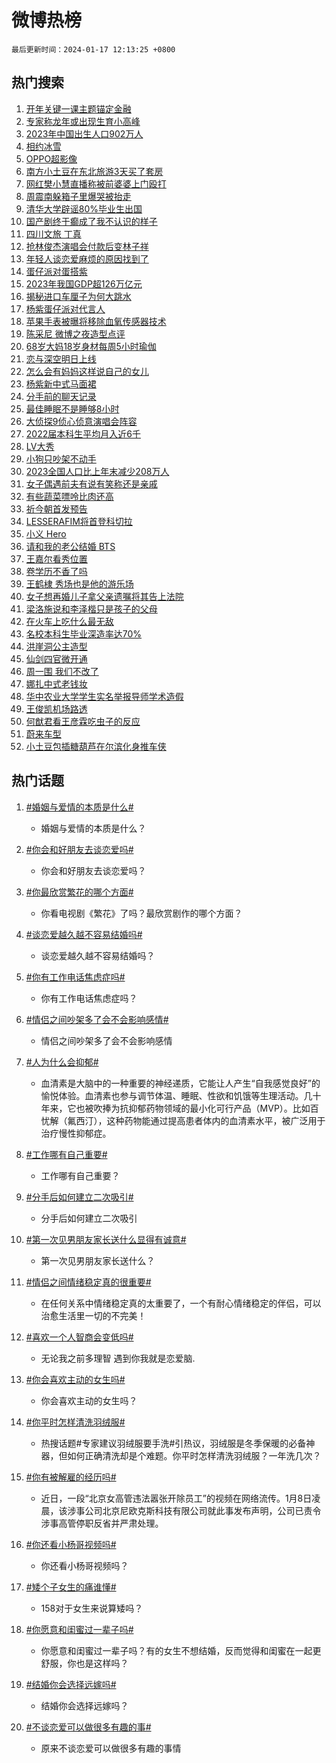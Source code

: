 # 微博热榜

`最后更新时间：2024-01-17 12:13:25 +0800`

## 热门搜索

1. [开年关键一课主题锚定金融](https://m.weibo.cn/search?containerid=100103type%3D1%26t%3D10%26q%3D%23%E5%BC%80%E5%B9%B4%E5%85%B3%E9%94%AE%E4%B8%80%E8%AF%BE%E4%B8%BB%E9%A2%98%E9%94%9A%E5%AE%9A%E9%87%91%E8%9E%8D%23&stream_entry_id=51&isnewpage=1&extparam=seat%3D1%26dgr%3D0%26c_type%3D51%26q%3D%2523%25E5%25BC%2580%25E5%25B9%25B4%25E5%2585%25B3%25E9%2594%25AE%25E4%25B8%2580%25E8%25AF%25BE%25E4%25B8%25BB%25E9%25A2%2598%25E9%2594%259A%25E5%25AE%259A%25E9%2587%2591%25E8%259E%258D%2523%26cate%3D10103%26filter_type%3Drealtimehot%26pos%3D0%26stream_entry_id%3D51%26display_time%3D1705464804%26pre_seqid%3D1705464804117030123128)
1. [专家称龙年或出现生育小高峰](https://m.weibo.cn/search?containerid=100103type%3D1%26t%3D10%26q%3D%23%E4%B8%93%E5%AE%B6%E7%A7%B0%E9%BE%99%E5%B9%B4%E6%88%96%E5%87%BA%E7%8E%B0%E7%94%9F%E8%82%B2%E5%B0%8F%E9%AB%98%E5%B3%B0%23&stream_entry_id=31&isnewpage=1&extparam=seat%3D1%26flag%3D1%26dgr%3D0%26stream_entry_id%3D31%26realpos%3D1%26c_type%3D31%26q%3D%2523%25E4%25B8%2593%25E5%25AE%25B6%25E7%25A7%25B0%25E9%25BE%2599%25E5%25B9%25B4%25E6%2588%2596%25E5%2587%25BA%25E7%258E%25B0%25E7%2594%259F%25E8%2582%25B2%25E5%25B0%258F%25E9%25AB%2598%25E5%25B3%25B0%2523%26band_rank%3D1%26cate%3D5001%26filter_type%3Drealtimehot%26lcate%3D5001%26pos%3D0%26display_time%3D1705464804%26pre_seqid%3D1705464804117030123128)
1. [2023年中国出生人口902万人](https://m.weibo.cn/search?containerid=100103type%3D1%26t%3D10%26q%3D%232023%E5%B9%B4%E4%B8%AD%E5%9B%BD%E5%87%BA%E7%94%9F%E4%BA%BA%E5%8F%A3902%E4%B8%87%E4%BA%BA%23&stream_entry_id=31&isnewpage=1&extparam=seat%3D1%26flag%3D1%26dgr%3D0%26stream_entry_id%3D31%26realpos%3D2%26c_type%3D31%26q%3D%25232023%25E5%25B9%25B4%25E4%25B8%25AD%25E5%259B%25BD%25E5%2587%25BA%25E7%2594%259F%25E4%25BA%25BA%25E5%258F%25A3902%25E4%25B8%2587%25E4%25BA%25BA%2523%26band_rank%3D2%26cate%3D5001%26filter_type%3Drealtimehot%26lcate%3D5001%26pos%3D1%26display_time%3D1705464804%26pre_seqid%3D1705464804117030123128)
1. [相约冰雪](https://m.weibo.cn/search?containerid=100103type%3D1%26t%3D10%26q%3D%23%E7%9B%B8%E7%BA%A6%E5%86%B0%E9%9B%AA%23&stream_entry_id=31&isnewpage=1&extparam=seat%3D1%26flag%3D0%26dgr%3D0%26stream_entry_id%3D31%26realpos%3D3%26c_type%3D31%26q%3D%2523%25E7%259B%25B8%25E7%25BA%25A6%25E5%2586%25B0%25E9%259B%25AA%2523%26band_rank%3D3%26cate%3D5001%26filter_type%3Drealtimehot%26lcate%3D5001%26pos%3D2%26display_time%3D1705464804%26pre_seqid%3D1705464804117030123128)
1. [OPPO超影像](https://m.weibo.cn/search?containerid=100103type%3D1%26t%3D10%26q%3D%23OPPO%E8%B6%85%E5%BD%B1%E5%83%8F%23&stream_entry_id=31&isnewpage=1&extparam=seat%3D1%26is_ad_pos%3D1%26q%3D%2523OPPO%25E8%25B6%2585%25E5%25BD%25B1%25E5%2583%258F%2523%26dgr%3D0%26stream_entry_id%3D31%26adid%3D218819%26c_type%3D31%26cate%3D5001%26band_rank%3D4%26topic_ad%3D1%26filter_type%3Drealtimehot%26lcate%3D5001%26pos%3D3%26display_time%3D1705464804%26pre_seqid%3D1705464804117030123128)
1. [南方小土豆在东北旅游3天买了套房](https://m.weibo.cn/search?containerid=100103type%3D1%26t%3D10%26q%3D%23%E5%8D%97%E6%96%B9%E5%B0%8F%E5%9C%9F%E8%B1%86%E5%9C%A8%E4%B8%9C%E5%8C%97%E6%97%85%E6%B8%B83%E5%A4%A9%E4%B9%B0%E4%BA%86%E5%A5%97%E6%88%BF%23&stream_entry_id=31&isnewpage=1&extparam=seat%3D1%26flag%3D32768%26dgr%3D0%26stream_entry_id%3D31%26realpos%3D4%26c_type%3D31%26q%3D%2523%25E5%258D%2597%25E6%2596%25B9%25E5%25B0%258F%25E5%259C%259F%25E8%25B1%2586%25E5%259C%25A8%25E4%25B8%259C%25E5%258C%2597%25E6%2597%2585%25E6%25B8%25B83%25E5%25A4%25A9%25E4%25B9%25B0%25E4%25BA%2586%25E5%25A5%2597%25E6%2588%25BF%2523%26band_rank%3D4%26cate%3D5001%26filter_type%3Drealtimehot%26lcate%3D5001%26pos%3D4%26display_time%3D1705464804%26pre_seqid%3D1705464804117030123128)
1. [网红樊小慧直播称被前婆婆上门殴打](https://m.weibo.cn/search?containerid=100103type%3D1%26t%3D10%26q%3D%23%E7%BD%91%E7%BA%A2%E6%A8%8A%E5%B0%8F%E6%85%A7%E7%9B%B4%E6%92%AD%E7%A7%B0%E8%A2%AB%E5%89%8D%E5%A9%86%E5%A9%86%E4%B8%8A%E9%97%A8%E6%AE%B4%E6%89%93%23&stream_entry_id=31&isnewpage=1&extparam=seat%3D1%26flag%3D2%26dgr%3D0%26stream_entry_id%3D31%26realpos%3D5%26c_type%3D31%26q%3D%2523%25E7%25BD%2591%25E7%25BA%25A2%25E6%25A8%258A%25E5%25B0%258F%25E6%2585%25A7%25E7%259B%25B4%25E6%2592%25AD%25E7%25A7%25B0%25E8%25A2%25AB%25E5%2589%258D%25E5%25A9%2586%25E5%25A9%2586%25E4%25B8%258A%25E9%2597%25A8%25E6%25AE%25B4%25E6%2589%2593%2523%26band_rank%3D5%26cate%3D5001%26filter_type%3Drealtimehot%26lcate%3D5001%26pos%3D5%26display_time%3D1705464804%26pre_seqid%3D1705464804117030123128)
1. [周震南躲箱子里爆哭被抬走](https://m.weibo.cn/search?containerid=100103type%3D1%26t%3D10%26q%3D%E5%91%A8%E9%9C%87%E5%8D%97%E8%BA%B2%E7%AE%B1%E5%AD%90%E9%87%8C%E7%88%86%E5%93%AD%E8%A2%AB%E6%8A%AC%E8%B5%B0&stream_entry_id=31&isnewpage=1&extparam=seat%3D1%26flag%3D1%26dgr%3D0%26stream_entry_id%3D31%26realpos%3D6%26c_type%3D31%26q%3D%25E5%2591%25A8%25E9%259C%2587%25E5%258D%2597%25E8%25BA%25B2%25E7%25AE%25B1%25E5%25AD%2590%25E9%2587%258C%25E7%2588%2586%25E5%2593%25AD%25E8%25A2%25AB%25E6%258A%25AC%25E8%25B5%25B0%26band_rank%3D6%26cate%3D5001%26filter_type%3Drealtimehot%26lcate%3D5001%26pos%3D6%26display_time%3D1705464804%26pre_seqid%3D1705464804117030123128)
1. [清华大学辟谣80%毕业生出国](https://m.weibo.cn/search?containerid=100103type%3D1%26t%3D10%26q%3D%23%E6%B8%85%E5%8D%8E%E5%A4%A7%E5%AD%A6%E8%BE%9F%E8%B0%A380%25%E6%AF%95%E4%B8%9A%E7%94%9F%E5%87%BA%E5%9B%BD%23&stream_entry_id=31&isnewpage=1&extparam=seat%3D1%26flag%3D2%26dgr%3D0%26stream_entry_id%3D31%26realpos%3D7%26c_type%3D31%26q%3D%2523%25E6%25B8%2585%25E5%258D%258E%25E5%25A4%25A7%25E5%25AD%25A6%25E8%25BE%259F%25E8%25B0%25A380%2525%25E6%25AF%2595%25E4%25B8%259A%25E7%2594%259F%25E5%2587%25BA%25E5%259B%25BD%2523%26band_rank%3D7%26cate%3D5001%26filter_type%3Drealtimehot%26lcate%3D5001%26pos%3D7%26display_time%3D1705464804%26pre_seqid%3D1705464804117030123128)
1. [国产剧终于癫成了我不认识的样子](https://m.weibo.cn/search?containerid=100103type%3D1%26t%3D10%26q%3D%E5%9B%BD%E4%BA%A7%E5%89%A7%E7%BB%88%E4%BA%8E%E7%99%AB%E6%88%90%E4%BA%86%E6%88%91%E4%B8%8D%E8%AE%A4%E8%AF%86%E7%9A%84%E6%A0%B7%E5%AD%90&stream_entry_id=31&isnewpage=1&extparam=seat%3D1%26flag%3D2%26dgr%3D0%26stream_entry_id%3D31%26realpos%3D8%26c_type%3D31%26q%3D%25E5%259B%25BD%25E4%25BA%25A7%25E5%2589%25A7%25E7%25BB%2588%25E4%25BA%258E%25E7%2599%25AB%25E6%2588%2590%25E4%25BA%2586%25E6%2588%2591%25E4%25B8%258D%25E8%25AE%25A4%25E8%25AF%2586%25E7%259A%2584%25E6%25A0%25B7%25E5%25AD%2590%26band_rank%3D8%26cate%3D5001%26filter_type%3Drealtimehot%26lcate%3D5001%26pos%3D8%26display_time%3D1705464804%26pre_seqid%3D1705464804117030123128)
1. [四川文旅 丁真](https://m.weibo.cn/search?containerid=100103type%3D1%26t%3D10%26q%3D%E5%9B%9B%E5%B7%9D%E6%96%87%E6%97%85+%E4%B8%81%E7%9C%9F&stream_entry_id=31&isnewpage=1&extparam=seat%3D1%26flag%3D1%26dgr%3D0%26stream_entry_id%3D31%26realpos%3D9%26c_type%3D31%26q%3D%25E5%259B%259B%25E5%25B7%259D%25E6%2596%2587%25E6%2597%2585%2520%25E4%25B8%2581%25E7%259C%259F%26band_rank%3D9%26cate%3D5001%26filter_type%3Drealtimehot%26lcate%3D5001%26pos%3D9%26display_time%3D1705464804%26pre_seqid%3D1705464804117030123128)
1. [抢林俊杰演唱会付款后变林子祥](https://m.weibo.cn/search?containerid=100103type%3D1%26t%3D10%26q%3D%23%E6%8A%A2%E6%9E%97%E4%BF%8A%E6%9D%B0%E6%BC%94%E5%94%B1%E4%BC%9A%E4%BB%98%E6%AC%BE%E5%90%8E%E5%8F%98%E6%9E%97%E5%AD%90%E7%A5%A5%23&stream_entry_id=31&isnewpage=1&extparam=seat%3D1%26flag%3D1%26dgr%3D0%26stream_entry_id%3D31%26realpos%3D10%26c_type%3D31%26q%3D%2523%25E6%258A%25A2%25E6%259E%2597%25E4%25BF%258A%25E6%259D%25B0%25E6%25BC%2594%25E5%2594%25B1%25E4%25BC%259A%25E4%25BB%2598%25E6%25AC%25BE%25E5%2590%258E%25E5%258F%2598%25E6%259E%2597%25E5%25AD%2590%25E7%25A5%25A5%2523%26band_rank%3D10%26cate%3D5001%26filter_type%3Drealtimehot%26lcate%3D5001%26pos%3D10%26display_time%3D1705464804%26pre_seqid%3D1705464804117030123128)
1. [年轻人谈恋爱麻烦的原因找到了](https://m.weibo.cn/search?containerid=100103type%3D1%26t%3D10%26q%3D%23%E5%B9%B4%E8%BD%BB%E4%BA%BA%E8%B0%88%E6%81%8B%E7%88%B1%E9%BA%BB%E7%83%A6%E7%9A%84%E5%8E%9F%E5%9B%A0%E6%89%BE%E5%88%B0%E4%BA%86%23&stream_entry_id=31&isnewpage=1&extparam=seat%3D1%26flag%3D1%26dgr%3D0%26stream_entry_id%3D31%26realpos%3D11%26c_type%3D31%26q%3D%2523%25E5%25B9%25B4%25E8%25BD%25BB%25E4%25BA%25BA%25E8%25B0%2588%25E6%2581%258B%25E7%2588%25B1%25E9%25BA%25BB%25E7%2583%25A6%25E7%259A%2584%25E5%258E%259F%25E5%259B%25A0%25E6%2589%25BE%25E5%2588%25B0%25E4%25BA%2586%2523%26band_rank%3D11%26cate%3D5001%26filter_type%3Drealtimehot%26lcate%3D5001%26pos%3D11%26display_time%3D1705464804%26pre_seqid%3D1705464804117030123128)
1. [蛋仔派对蛋搭紫](https://m.weibo.cn/search?containerid=100103type%3D1%26t%3D10%26q%3D%23%E8%9B%8B%E4%BB%94%E6%B4%BE%E5%AF%B9%E8%9B%8B%E6%90%AD%E7%B4%AB%23&stream_entry_id=31&isnewpage=1&extparam=seat%3D1%26flag%3D0%26dgr%3D0%26q%3D%2523%25E8%259B%258B%25E4%25BB%2594%25E6%25B4%25BE%25E5%25AF%25B9%25E8%259B%258B%25E6%2590%25AD%25E7%25B4%25AB%2523%26stream_entry_id%3D31%26realpos%3D12%26c_type%3D31%26adid%3D219148%26band_rank%3D12%26cate%3D5001%26filter_type%3Drealtimehot%26lcate%3D5001%26pos%3D12%26display_time%3D1705464804%26pre_seqid%3D1705464804117030123128)
1. [2023年我国GDP超126万亿元](https://m.weibo.cn/search?containerid=100103type%3D1%26t%3D10%26q%3D%232023%E5%B9%B4%E6%88%91%E5%9B%BDGDP%E8%B6%85126%E4%B8%87%E4%BA%BF%E5%85%83%23&stream_entry_id=31&isnewpage=1&extparam=seat%3D1%26flag%3D0%26dgr%3D0%26stream_entry_id%3D31%26realpos%3D13%26c_type%3D31%26q%3D%25232023%25E5%25B9%25B4%25E6%2588%2591%25E5%259B%25BDGDP%25E8%25B6%2585126%25E4%25B8%2587%25E4%25BA%25BF%25E5%2585%2583%2523%26band_rank%3D13%26cate%3D5001%26filter_type%3Drealtimehot%26lcate%3D5001%26pos%3D13%26display_time%3D1705464804%26pre_seqid%3D1705464804117030123128)
1. [揭秘进口车厘子为何大跳水](https://m.weibo.cn/search?containerid=100103type%3D1%26t%3D10%26q%3D%23%E6%8F%AD%E7%A7%98%E8%BF%9B%E5%8F%A3%E8%BD%A6%E5%8E%98%E5%AD%90%E4%B8%BA%E4%BD%95%E5%A4%A7%E8%B7%B3%E6%B0%B4%23&stream_entry_id=31&isnewpage=1&extparam=seat%3D1%26flag%3D1%26dgr%3D0%26stream_entry_id%3D31%26realpos%3D14%26c_type%3D31%26q%3D%2523%25E6%258F%25AD%25E7%25A7%2598%25E8%25BF%259B%25E5%258F%25A3%25E8%25BD%25A6%25E5%258E%2598%25E5%25AD%2590%25E4%25B8%25BA%25E4%25BD%2595%25E5%25A4%25A7%25E8%25B7%25B3%25E6%25B0%25B4%2523%26band_rank%3D14%26cate%3D5001%26filter_type%3Drealtimehot%26lcate%3D5001%26pos%3D14%26display_time%3D1705464804%26pre_seqid%3D1705464804117030123128)
1. [杨紫蛋仔派对代言人](https://m.weibo.cn/search?containerid=100103type%3D1%26t%3D10%26q%3D%23%E6%9D%A8%E7%B4%AB%E8%9B%8B%E4%BB%94%E6%B4%BE%E5%AF%B9%E4%BB%A3%E8%A8%80%E4%BA%BA%23&stream_entry_id=31&isnewpage=1&extparam=seat%3D1%26flag%3D0%26dgr%3D0%26q%3D%2523%25E6%259D%25A8%25E7%25B4%25AB%25E8%259B%258B%25E4%25BB%2594%25E6%25B4%25BE%25E5%25AF%25B9%25E4%25BB%25A3%25E8%25A8%2580%25E4%25BA%25BA%2523%26stream_entry_id%3D31%26realpos%3D15%26c_type%3D31%26adid%3D219064%26band_rank%3D15%26cate%3D5001%26filter_type%3Drealtimehot%26lcate%3D5001%26pos%3D15%26display_time%3D1705464804%26pre_seqid%3D1705464804117030123128)
1. [苹果手表被曝将移除血氧传感器技术](https://m.weibo.cn/search?containerid=100103type%3D1%26t%3D10%26q%3D%23%E8%8B%B9%E6%9E%9C%E6%89%8B%E8%A1%A8%E8%A2%AB%E6%9B%9D%E5%B0%86%E7%A7%BB%E9%99%A4%E8%A1%80%E6%B0%A7%E4%BC%A0%E6%84%9F%E5%99%A8%E6%8A%80%E6%9C%AF%23&stream_entry_id=31&isnewpage=1&extparam=seat%3D1%26flag%3D1%26dgr%3D0%26stream_entry_id%3D31%26realpos%3D16%26c_type%3D31%26q%3D%2523%25E8%258B%25B9%25E6%259E%259C%25E6%2589%258B%25E8%25A1%25A8%25E8%25A2%25AB%25E6%259B%259D%25E5%25B0%2586%25E7%25A7%25BB%25E9%2599%25A4%25E8%25A1%2580%25E6%25B0%25A7%25E4%25BC%25A0%25E6%2584%259F%25E5%2599%25A8%25E6%258A%2580%25E6%259C%25AF%2523%26band_rank%3D16%26cate%3D5001%26filter_type%3Drealtimehot%26lcate%3D5001%26pos%3D16%26display_time%3D1705464804%26pre_seqid%3D1705464804117030123128)
1. [陈采尼 微博之夜造型点评](https://m.weibo.cn/search?containerid=100103type%3D1%26t%3D10%26q%3D%E9%99%88%E9%87%87%E5%B0%BC+%E5%BE%AE%E5%8D%9A%E4%B9%8B%E5%A4%9C%E9%80%A0%E5%9E%8B%E7%82%B9%E8%AF%84&stream_entry_id=31&isnewpage=1&extparam=seat%3D1%26flag%3D0%26dgr%3D0%26stream_entry_id%3D31%26realpos%3D17%26c_type%3D31%26q%3D%25E9%2599%2588%25E9%2587%2587%25E5%25B0%25BC%2520%25E5%25BE%25AE%25E5%258D%259A%25E4%25B9%258B%25E5%25A4%259C%25E9%2580%25A0%25E5%259E%258B%25E7%2582%25B9%25E8%25AF%2584%26band_rank%3D17%26cate%3D5001%26filter_type%3Drealtimehot%26lcate%3D5001%26pos%3D17%26display_time%3D1705464804%26pre_seqid%3D1705464804117030123128)
1. [68岁大妈18岁身材每周5小时瑜伽](https://m.weibo.cn/search?containerid=100103type%3D1%26t%3D10%26q%3D%2368%E5%B2%81%E5%A4%A7%E5%A6%8818%E5%B2%81%E8%BA%AB%E6%9D%90%E6%AF%8F%E5%91%A85%E5%B0%8F%E6%97%B6%E7%91%9C%E4%BC%BD%23&stream_entry_id=31&isnewpage=1&extparam=seat%3D1%26flag%3D32768%26dgr%3D0%26stream_entry_id%3D31%26realpos%3D18%26c_type%3D31%26q%3D%252368%25E5%25B2%2581%25E5%25A4%25A7%25E5%25A6%258818%25E5%25B2%2581%25E8%25BA%25AB%25E6%259D%2590%25E6%25AF%258F%25E5%2591%25A85%25E5%25B0%258F%25E6%2597%25B6%25E7%2591%259C%25E4%25BC%25BD%2523%26band_rank%3D18%26cate%3D5001%26filter_type%3Drealtimehot%26lcate%3D5001%26pos%3D18%26display_time%3D1705464804%26pre_seqid%3D1705464804117030123128)
1. [恋与深空明日上线](https://m.weibo.cn/search?containerid=100103type%3D1%26t%3D10%26q%3D%23%E6%81%8B%E4%B8%8E%E6%B7%B1%E7%A9%BA%E6%98%8E%E6%97%A5%E4%B8%8A%E7%BA%BF%23&stream_entry_id=31&isnewpage=1&extparam=seat%3D1%26flag%3D1%26dgr%3D0%26stream_entry_id%3D31%26realpos%3D19%26c_type%3D31%26q%3D%2523%25E6%2581%258B%25E4%25B8%258E%25E6%25B7%25B1%25E7%25A9%25BA%25E6%2598%258E%25E6%2597%25A5%25E4%25B8%258A%25E7%25BA%25BF%2523%26band_rank%3D19%26cate%3D5001%26filter_type%3Drealtimehot%26lcate%3D5001%26pos%3D19%26display_time%3D1705464804%26pre_seqid%3D1705464804117030123128)
1. [怎么会有妈妈这样说自己的女儿](https://m.weibo.cn/search?containerid=100103type%3D1%26t%3D10%26q%3D%E6%80%8E%E4%B9%88%E4%BC%9A%E6%9C%89%E5%A6%88%E5%A6%88%E8%BF%99%E6%A0%B7%E8%AF%B4%E8%87%AA%E5%B7%B1%E7%9A%84%E5%A5%B3%E5%84%BF&stream_entry_id=31&isnewpage=1&extparam=seat%3D1%26flag%3D0%26dgr%3D0%26stream_entry_id%3D31%26realpos%3D20%26c_type%3D31%26q%3D%25E6%2580%258E%25E4%25B9%2588%25E4%25BC%259A%25E6%259C%2589%25E5%25A6%2588%25E5%25A6%2588%25E8%25BF%2599%25E6%25A0%25B7%25E8%25AF%25B4%25E8%2587%25AA%25E5%25B7%25B1%25E7%259A%2584%25E5%25A5%25B3%25E5%2584%25BF%26band_rank%3D20%26cate%3D5001%26filter_type%3Drealtimehot%26lcate%3D5001%26pos%3D20%26display_time%3D1705464804%26pre_seqid%3D1705464804117030123128)
1. [杨紫新中式马面裙](https://m.weibo.cn/search?containerid=100103type%3D1%26t%3D10%26q%3D%23%E6%9D%A8%E7%B4%AB%E6%96%B0%E4%B8%AD%E5%BC%8F%E9%A9%AC%E9%9D%A2%E8%A3%99%23&stream_entry_id=31&isnewpage=1&extparam=seat%3D1%26flag%3D1%26dgr%3D0%26stream_entry_id%3D31%26realpos%3D21%26c_type%3D31%26q%3D%2523%25E6%259D%25A8%25E7%25B4%25AB%25E6%2596%25B0%25E4%25B8%25AD%25E5%25BC%258F%25E9%25A9%25AC%25E9%259D%25A2%25E8%25A3%2599%2523%26band_rank%3D21%26cate%3D5001%26filter_type%3Drealtimehot%26lcate%3D5001%26pos%3D21%26display_time%3D1705464804%26pre_seqid%3D1705464804117030123128)
1. [分手前的聊天记录](https://m.weibo.cn/search?containerid=100103type%3D1%26t%3D10%26q%3D%E5%88%86%E6%89%8B%E5%89%8D%E7%9A%84%E8%81%8A%E5%A4%A9%E8%AE%B0%E5%BD%95&stream_entry_id=31&isnewpage=1&extparam=seat%3D1%26flag%3D1%26dgr%3D0%26stream_entry_id%3D31%26realpos%3D22%26c_type%3D31%26q%3D%25E5%2588%2586%25E6%2589%258B%25E5%2589%258D%25E7%259A%2584%25E8%2581%258A%25E5%25A4%25A9%25E8%25AE%25B0%25E5%25BD%2595%26band_rank%3D22%26cate%3D5001%26filter_type%3Drealtimehot%26lcate%3D5001%26pos%3D22%26display_time%3D1705464804%26pre_seqid%3D1705464804117030123128)
1. [最佳睡眠不是睡够8小时](https://m.weibo.cn/search?containerid=100103type%3D1%26t%3D10%26q%3D%23%E6%9C%80%E4%BD%B3%E7%9D%A1%E7%9C%A0%E4%B8%8D%E6%98%AF%E7%9D%A1%E5%A4%9F8%E5%B0%8F%E6%97%B6%23&stream_entry_id=31&isnewpage=1&extparam=seat%3D1%26flag%3D0%26dgr%3D0%26stream_entry_id%3D31%26realpos%3D23%26c_type%3D31%26q%3D%2523%25E6%259C%2580%25E4%25BD%25B3%25E7%259D%25A1%25E7%259C%25A0%25E4%25B8%258D%25E6%2598%25AF%25E7%259D%25A1%25E5%25A4%259F8%25E5%25B0%258F%25E6%2597%25B6%2523%26band_rank%3D23%26cate%3D5001%26filter_type%3Drealtimehot%26lcate%3D5001%26pos%3D23%26display_time%3D1705464804%26pre_seqid%3D1705464804117030123128)
1. [大侦探9侦心侦意演唱会阵容](https://m.weibo.cn/search?containerid=100103type%3D1%26t%3D10%26q%3D%23%E5%A4%A7%E4%BE%A6%E6%8E%A29%E4%BE%A6%E5%BF%83%E4%BE%A6%E6%84%8F%E6%BC%94%E5%94%B1%E4%BC%9A%E9%98%B5%E5%AE%B9%23&stream_entry_id=31&isnewpage=1&extparam=seat%3D1%26flag%3D1%26dgr%3D0%26stream_entry_id%3D31%26realpos%3D24%26c_type%3D31%26q%3D%2523%25E5%25A4%25A7%25E4%25BE%25A6%25E6%258E%25A29%25E4%25BE%25A6%25E5%25BF%2583%25E4%25BE%25A6%25E6%2584%258F%25E6%25BC%2594%25E5%2594%25B1%25E4%25BC%259A%25E9%2598%25B5%25E5%25AE%25B9%2523%26band_rank%3D24%26cate%3D5001%26filter_type%3Drealtimehot%26lcate%3D5001%26pos%3D24%26display_time%3D1705464804%26pre_seqid%3D1705464804117030123128)
1. [2022届本科生平均月入近6千](https://m.weibo.cn/search?containerid=100103type%3D1%26t%3D10%26q%3D%232022%E5%B1%8A%E6%9C%AC%E7%A7%91%E7%94%9F%E5%B9%B3%E5%9D%87%E6%9C%88%E5%85%A5%E8%BF%916%E5%8D%83%23&stream_entry_id=31&isnewpage=1&extparam=seat%3D1%26flag%3D0%26dgr%3D0%26stream_entry_id%3D31%26realpos%3D25%26c_type%3D31%26q%3D%25232022%25E5%25B1%258A%25E6%259C%25AC%25E7%25A7%2591%25E7%2594%259F%25E5%25B9%25B3%25E5%259D%2587%25E6%259C%2588%25E5%2585%25A5%25E8%25BF%25916%25E5%258D%2583%2523%26band_rank%3D25%26cate%3D5001%26filter_type%3Drealtimehot%26lcate%3D5001%26pos%3D25%26display_time%3D1705464804%26pre_seqid%3D1705464804117030123128)
1. [LV大秀](https://m.weibo.cn/search?containerid=100103type%3D1%26t%3D10%26q%3DLV%E5%A4%A7%E7%A7%80&stream_entry_id=31&isnewpage=1&extparam=seat%3D1%26flag%3D1%26dgr%3D0%26stream_entry_id%3D31%26realpos%3D26%26c_type%3D31%26q%3DLV%25E5%25A4%25A7%25E7%25A7%2580%26band_rank%3D26%26cate%3D5001%26filter_type%3Drealtimehot%26lcate%3D5001%26pos%3D26%26display_time%3D1705464804%26pre_seqid%3D1705464804117030123128)
1. [小狗只吵架不动手](https://m.weibo.cn/search?containerid=100103type%3D1%26t%3D10%26q%3D%E5%B0%8F%E7%8B%97%E5%8F%AA%E5%90%B5%E6%9E%B6%E4%B8%8D%E5%8A%A8%E6%89%8B&stream_entry_id=31&isnewpage=1&extparam=seat%3D1%26flag%3D1%26dgr%3D0%26stream_entry_id%3D31%26realpos%3D27%26c_type%3D31%26q%3D%25E5%25B0%258F%25E7%258B%2597%25E5%258F%25AA%25E5%2590%25B5%25E6%259E%25B6%25E4%25B8%258D%25E5%258A%25A8%25E6%2589%258B%26band_rank%3D27%26cate%3D5001%26filter_type%3Drealtimehot%26lcate%3D5001%26pos%3D27%26display_time%3D1705464804%26pre_seqid%3D1705464804117030123128)
1. [2023全国人口比上年末减少208万人](https://m.weibo.cn/search?containerid=100103type%3D1%26t%3D10%26q%3D%232023%E5%85%A8%E5%9B%BD%E4%BA%BA%E5%8F%A3%E6%AF%94%E4%B8%8A%E5%B9%B4%E6%9C%AB%E5%87%8F%E5%B0%91208%E4%B8%87%E4%BA%BA%23&stream_entry_id=31&isnewpage=1&extparam=seat%3D1%26flag%3D0%26dgr%3D0%26stream_entry_id%3D31%26realpos%3D28%26c_type%3D31%26q%3D%25232023%25E5%2585%25A8%25E5%259B%25BD%25E4%25BA%25BA%25E5%258F%25A3%25E6%25AF%2594%25E4%25B8%258A%25E5%25B9%25B4%25E6%259C%25AB%25E5%2587%258F%25E5%25B0%2591208%25E4%25B8%2587%25E4%25BA%25BA%2523%26band_rank%3D28%26cate%3D5001%26filter_type%3Drealtimehot%26lcate%3D5001%26pos%3D28%26display_time%3D1705464804%26pre_seqid%3D1705464804117030123128)
1. [女子偶遇前夫有说有笑称还是亲戚](https://m.weibo.cn/search?containerid=100103type%3D1%26t%3D10%26q%3D%23%E5%A5%B3%E5%AD%90%E5%81%B6%E9%81%87%E5%89%8D%E5%A4%AB%E6%9C%89%E8%AF%B4%E6%9C%89%E7%AC%91%E7%A7%B0%E8%BF%98%E6%98%AF%E4%BA%B2%E6%88%9A%23&stream_entry_id=31&isnewpage=1&extparam=seat%3D1%26flag%3D32768%26dgr%3D0%26stream_entry_id%3D31%26realpos%3D29%26c_type%3D31%26q%3D%2523%25E5%25A5%25B3%25E5%25AD%2590%25E5%2581%25B6%25E9%2581%2587%25E5%2589%258D%25E5%25A4%25AB%25E6%259C%2589%25E8%25AF%25B4%25E6%259C%2589%25E7%25AC%2591%25E7%25A7%25B0%25E8%25BF%2598%25E6%2598%25AF%25E4%25BA%25B2%25E6%2588%259A%2523%26band_rank%3D29%26cate%3D5001%26filter_type%3Drealtimehot%26lcate%3D5001%26pos%3D29%26display_time%3D1705464804%26pre_seqid%3D1705464804117030123128)
1. [有些蔬菜嘌呤比肉还高](https://m.weibo.cn/search?containerid=100103type%3D1%26t%3D10%26q%3D%23%E6%9C%89%E4%BA%9B%E8%94%AC%E8%8F%9C%E5%98%8C%E5%91%A4%E6%AF%94%E8%82%89%E8%BF%98%E9%AB%98%23&stream_entry_id=31&isnewpage=1&extparam=seat%3D1%26flag%3D1%26dgr%3D0%26stream_entry_id%3D31%26realpos%3D30%26c_type%3D31%26q%3D%2523%25E6%259C%2589%25E4%25BA%259B%25E8%2594%25AC%25E8%258F%259C%25E5%2598%258C%25E5%2591%25A4%25E6%25AF%2594%25E8%2582%2589%25E8%25BF%2598%25E9%25AB%2598%2523%26band_rank%3D30%26cate%3D5001%26filter_type%3Drealtimehot%26lcate%3D5001%26pos%3D30%26display_time%3D1705464804%26pre_seqid%3D1705464804117030123128)
1. [祈今朝首发预告](https://m.weibo.cn/search?containerid=100103type%3D1%26t%3D10%26q%3D%23%E7%A5%88%E4%BB%8A%E6%9C%9D%E9%A6%96%E5%8F%91%E9%A2%84%E5%91%8A%23&stream_entry_id=31&isnewpage=1&extparam=seat%3D1%26flag%3D1%26dgr%3D0%26stream_entry_id%3D31%26realpos%3D31%26c_type%3D31%26q%3D%2523%25E7%25A5%2588%25E4%25BB%258A%25E6%259C%259D%25E9%25A6%2596%25E5%258F%2591%25E9%25A2%2584%25E5%2591%258A%2523%26band_rank%3D31%26cate%3D5001%26filter_type%3Drealtimehot%26lcate%3D5001%26pos%3D31%26display_time%3D1705464804%26pre_seqid%3D1705464804117030123128)
1. [LESSERAFIM将首登科切拉](https://m.weibo.cn/search?containerid=100103type%3D1%26t%3D10%26q%3D%23LESSERAFIM%E5%B0%86%E9%A6%96%E7%99%BB%E7%A7%91%E5%88%87%E6%8B%89%23&stream_entry_id=31&isnewpage=1&extparam=seat%3D1%26flag%3D1%26dgr%3D0%26stream_entry_id%3D31%26realpos%3D32%26c_type%3D31%26q%3D%2523LESSERAFIM%25E5%25B0%2586%25E9%25A6%2596%25E7%2599%25BB%25E7%25A7%2591%25E5%2588%2587%25E6%258B%2589%2523%26band_rank%3D32%26cate%3D5001%26filter_type%3Drealtimehot%26lcate%3D5001%26pos%3D32%26display_time%3D1705464804%26pre_seqid%3D1705464804117030123128)
1. [小义 Hero](https://m.weibo.cn/search?containerid=100103type%3D1%26t%3D10%26q%3D%E5%B0%8F%E4%B9%89+Hero&stream_entry_id=31&isnewpage=1&extparam=seat%3D1%26flag%3D1%26dgr%3D0%26stream_entry_id%3D31%26realpos%3D33%26c_type%3D31%26q%3D%25E5%25B0%258F%25E4%25B9%2589%2520Hero%26band_rank%3D33%26cate%3D5001%26filter_type%3Drealtimehot%26lcate%3D5001%26pos%3D33%26display_time%3D1705464804%26pre_seqid%3D1705464804117030123128)
1. [请和我的老公结婚 BTS](https://m.weibo.cn/search?containerid=100103type%3D1%26t%3D10%26q%3D%E8%AF%B7%E5%92%8C%E6%88%91%E7%9A%84%E8%80%81%E5%85%AC%E7%BB%93%E5%A9%9A+BTS&stream_entry_id=31&isnewpage=1&extparam=seat%3D1%26flag%3D0%26dgr%3D0%26stream_entry_id%3D31%26realpos%3D34%26c_type%3D31%26q%3D%25E8%25AF%25B7%25E5%2592%258C%25E6%2588%2591%25E7%259A%2584%25E8%2580%2581%25E5%2585%25AC%25E7%25BB%2593%25E5%25A9%259A%2520BTS%26band_rank%3D34%26cate%3D5001%26filter_type%3Drealtimehot%26lcate%3D5001%26pos%3D34%26display_time%3D1705464804%26pre_seqid%3D1705464804117030123128)
1. [王嘉尔看秀位置](https://m.weibo.cn/search?containerid=100103type%3D1%26t%3D10%26q%3D%23%E7%8E%8B%E5%98%89%E5%B0%94%E7%9C%8B%E7%A7%80%E4%BD%8D%E7%BD%AE%23&stream_entry_id=31&isnewpage=1&extparam=seat%3D1%26flag%3D1%26dgr%3D0%26stream_entry_id%3D31%26realpos%3D35%26c_type%3D31%26q%3D%2523%25E7%258E%258B%25E5%2598%2589%25E5%25B0%2594%25E7%259C%258B%25E7%25A7%2580%25E4%25BD%258D%25E7%25BD%25AE%2523%26band_rank%3D35%26cate%3D5001%26filter_type%3Drealtimehot%26lcate%3D5001%26pos%3D35%26display_time%3D1705464804%26pre_seqid%3D1705464804117030123128)
1. [卷学历不香了吗](https://m.weibo.cn/search?containerid=100103type%3D1%26t%3D10%26q%3D%23%E5%8D%B7%E5%AD%A6%E5%8E%86%E4%B8%8D%E9%A6%99%E4%BA%86%E5%90%97%23&stream_entry_id=31&isnewpage=1&extparam=seat%3D1%26flag%3D0%26dgr%3D0%26stream_entry_id%3D31%26realpos%3D36%26c_type%3D31%26q%3D%2523%25E5%258D%25B7%25E5%25AD%25A6%25E5%258E%2586%25E4%25B8%258D%25E9%25A6%2599%25E4%25BA%2586%25E5%2590%2597%2523%26band_rank%3D36%26cate%3D5001%26filter_type%3Drealtimehot%26lcate%3D5001%26pos%3D36%26display_time%3D1705464804%26pre_seqid%3D1705464804117030123128)
1. [王鹤棣 秀场也是他的游乐场](https://m.weibo.cn/search?containerid=100103type%3D1%26t%3D10%26q%3D%E7%8E%8B%E9%B9%A4%E6%A3%A3+%E7%A7%80%E5%9C%BA%E4%B9%9F%E6%98%AF%E4%BB%96%E7%9A%84%E6%B8%B8%E4%B9%90%E5%9C%BA&stream_entry_id=31&isnewpage=1&extparam=seat%3D1%26flag%3D1%26dgr%3D0%26stream_entry_id%3D31%26realpos%3D37%26c_type%3D31%26q%3D%25E7%258E%258B%25E9%25B9%25A4%25E6%25A3%25A3%2520%25E7%25A7%2580%25E5%259C%25BA%25E4%25B9%259F%25E6%2598%25AF%25E4%25BB%2596%25E7%259A%2584%25E6%25B8%25B8%25E4%25B9%2590%25E5%259C%25BA%26band_rank%3D37%26cate%3D5001%26filter_type%3Drealtimehot%26lcate%3D5001%26pos%3D37%26display_time%3D1705464804%26pre_seqid%3D1705464804117030123128)
1. [女子想再婚儿子拿父亲遗嘱将其告上法院](https://m.weibo.cn/search?containerid=100103type%3D1%26t%3D10%26q%3D%23%E5%A5%B3%E5%AD%90%E6%83%B3%E5%86%8D%E5%A9%9A%E5%84%BF%E5%AD%90%E6%8B%BF%E7%88%B6%E4%BA%B2%E9%81%97%E5%98%B1%E5%B0%86%E5%85%B6%E5%91%8A%E4%B8%8A%E6%B3%95%E9%99%A2%23&stream_entry_id=31&isnewpage=1&extparam=seat%3D1%26flag%3D1%26dgr%3D0%26stream_entry_id%3D31%26realpos%3D38%26c_type%3D31%26q%3D%2523%25E5%25A5%25B3%25E5%25AD%2590%25E6%2583%25B3%25E5%2586%258D%25E5%25A9%259A%25E5%2584%25BF%25E5%25AD%2590%25E6%258B%25BF%25E7%2588%25B6%25E4%25BA%25B2%25E9%2581%2597%25E5%2598%25B1%25E5%25B0%2586%25E5%2585%25B6%25E5%2591%258A%25E4%25B8%258A%25E6%25B3%2595%25E9%2599%25A2%2523%26band_rank%3D38%26cate%3D5001%26filter_type%3Drealtimehot%26lcate%3D5001%26pos%3D38%26display_time%3D1705464804%26pre_seqid%3D1705464804117030123128)
1. [梁洛施说和李泽楷只是孩子的父母](https://m.weibo.cn/search?containerid=100103type%3D1%26t%3D10%26q%3D%23%E6%A2%81%E6%B4%9B%E6%96%BD%E8%AF%B4%E5%92%8C%E6%9D%8E%E6%B3%BD%E6%A5%B7%E5%8F%AA%E6%98%AF%E5%AD%A9%E5%AD%90%E7%9A%84%E7%88%B6%E6%AF%8D%23&stream_entry_id=31&isnewpage=1&extparam=seat%3D1%26flag%3D0%26dgr%3D0%26stream_entry_id%3D31%26realpos%3D39%26c_type%3D31%26q%3D%2523%25E6%25A2%2581%25E6%25B4%259B%25E6%2596%25BD%25E8%25AF%25B4%25E5%2592%258C%25E6%259D%258E%25E6%25B3%25BD%25E6%25A5%25B7%25E5%258F%25AA%25E6%2598%25AF%25E5%25AD%25A9%25E5%25AD%2590%25E7%259A%2584%25E7%2588%25B6%25E6%25AF%258D%2523%26band_rank%3D39%26cate%3D5001%26filter_type%3Drealtimehot%26lcate%3D5001%26pos%3D39%26display_time%3D1705464804%26pre_seqid%3D1705464804117030123128)
1. [在火车上吃什么最无敌](https://m.weibo.cn/search?containerid=100103type%3D1%26t%3D10%26q%3D%E5%9C%A8%E7%81%AB%E8%BD%A6%E4%B8%8A%E5%90%83%E4%BB%80%E4%B9%88%E6%9C%80%E6%97%A0%E6%95%8C&stream_entry_id=31&isnewpage=1&extparam=seat%3D1%26flag%3D1%26dgr%3D0%26stream_entry_id%3D31%26realpos%3D40%26c_type%3D31%26q%3D%25E5%259C%25A8%25E7%2581%25AB%25E8%25BD%25A6%25E4%25B8%258A%25E5%2590%2583%25E4%25BB%2580%25E4%25B9%2588%25E6%259C%2580%25E6%2597%25A0%25E6%2595%258C%26band_rank%3D40%26cate%3D5001%26filter_type%3Drealtimehot%26lcate%3D5001%26pos%3D40%26display_time%3D1705464804%26pre_seqid%3D1705464804117030123128)
1. [名校本科生毕业深造率达70%](https://m.weibo.cn/search?containerid=100103type%3D1%26t%3D10%26q%3D%23%E5%90%8D%E6%A0%A1%E6%9C%AC%E7%A7%91%E7%94%9F%E6%AF%95%E4%B8%9A%E6%B7%B1%E9%80%A0%E7%8E%87%E8%BE%BE70%25%23&stream_entry_id=31&isnewpage=1&extparam=seat%3D1%26flag%3D1%26dgr%3D0%26stream_entry_id%3D31%26realpos%3D41%26c_type%3D31%26q%3D%2523%25E5%2590%258D%25E6%25A0%25A1%25E6%259C%25AC%25E7%25A7%2591%25E7%2594%259F%25E6%25AF%2595%25E4%25B8%259A%25E6%25B7%25B1%25E9%2580%25A0%25E7%258E%2587%25E8%25BE%25BE70%2525%2523%26band_rank%3D41%26cate%3D5001%26filter_type%3Drealtimehot%26lcate%3D5001%26pos%3D41%26display_time%3D1705464804%26pre_seqid%3D1705464804117030123128)
1. [洪崖洞公主造型](https://m.weibo.cn/search?containerid=100103type%3D1%26t%3D10%26q%3D%E6%B4%AA%E5%B4%96%E6%B4%9E%E5%85%AC%E4%B8%BB%E9%80%A0%E5%9E%8B&stream_entry_id=31&isnewpage=1&extparam=seat%3D1%26flag%3D1%26dgr%3D0%26stream_entry_id%3D31%26realpos%3D42%26c_type%3D31%26q%3D%25E6%25B4%25AA%25E5%25B4%2596%25E6%25B4%259E%25E5%2585%25AC%25E4%25B8%25BB%25E9%2580%25A0%25E5%259E%258B%26band_rank%3D42%26cate%3D5001%26filter_type%3Drealtimehot%26lcate%3D5001%26pos%3D42%26display_time%3D1705464804%26pre_seqid%3D1705464804117030123128)
1. [仙剑四官微开通](https://m.weibo.cn/search?containerid=100103type%3D1%26t%3D10%26q%3D%23%E4%BB%99%E5%89%91%E5%9B%9B%E5%AE%98%E5%BE%AE%E5%BC%80%E9%80%9A%23&stream_entry_id=31&isnewpage=1&extparam=seat%3D1%26flag%3D0%26dgr%3D0%26stream_entry_id%3D31%26realpos%3D43%26c_type%3D31%26q%3D%2523%25E4%25BB%2599%25E5%2589%2591%25E5%259B%259B%25E5%25AE%2598%25E5%25BE%25AE%25E5%25BC%2580%25E9%2580%259A%2523%26band_rank%3D43%26cate%3D5001%26filter_type%3Drealtimehot%26lcate%3D5001%26pos%3D43%26display_time%3D1705464804%26pre_seqid%3D1705464804117030123128)
1. [周一围 我们不改了](https://m.weibo.cn/search?containerid=100103type%3D1%26t%3D10%26q%3D%E5%91%A8%E4%B8%80%E5%9B%B4+%E6%88%91%E4%BB%AC%E4%B8%8D%E6%94%B9%E4%BA%86&stream_entry_id=31&isnewpage=1&extparam=seat%3D1%26flag%3D0%26dgr%3D0%26stream_entry_id%3D31%26realpos%3D44%26c_type%3D31%26q%3D%25E5%2591%25A8%25E4%25B8%2580%25E5%259B%25B4%2520%25E6%2588%2591%25E4%25BB%25AC%25E4%25B8%258D%25E6%2594%25B9%25E4%25BA%2586%26band_rank%3D44%26cate%3D5001%26filter_type%3Drealtimehot%26lcate%3D5001%26pos%3D44%26display_time%3D1705464804%26pre_seqid%3D1705464804117030123128)
1. [娜扎中式老钱妆](https://m.weibo.cn/search?containerid=100103type%3D1%26t%3D10%26q%3D%23%E5%A8%9C%E6%89%8E%E4%B8%AD%E5%BC%8F%E8%80%81%E9%92%B1%E5%A6%86%23&stream_entry_id=31&isnewpage=1&extparam=seat%3D1%26flag%3D0%26dgr%3D0%26q%3D%2523%25E5%25A8%259C%25E6%2589%258E%25E4%25B8%25AD%25E5%25BC%258F%25E8%2580%2581%25E9%2592%25B1%25E5%25A6%2586%2523%26stream_entry_id%3D31%26realpos%3D45%26c_type%3D31%26adid%3D219171%26band_rank%3D45%26cate%3D5001%26filter_type%3Drealtimehot%26lcate%3D5001%26pos%3D45%26display_time%3D1705464804%26pre_seqid%3D1705464804117030123128)
1. [华中农业大学学生实名举报导师学术造假](https://m.weibo.cn/search?containerid=100103type%3D1%26t%3D10%26q%3D%23%E5%8D%8E%E4%B8%AD%E5%86%9C%E4%B8%9A%E5%A4%A7%E5%AD%A6%E5%AD%A6%E7%94%9F%E5%AE%9E%E5%90%8D%E4%B8%BE%E6%8A%A5%E5%AF%BC%E5%B8%88%E5%AD%A6%E6%9C%AF%E9%80%A0%E5%81%87%23&stream_entry_id=31&isnewpage=1&extparam=seat%3D1%26flag%3D0%26dgr%3D0%26stream_entry_id%3D31%26realpos%3D46%26c_type%3D31%26q%3D%2523%25E5%258D%258E%25E4%25B8%25AD%25E5%2586%259C%25E4%25B8%259A%25E5%25A4%25A7%25E5%25AD%25A6%25E5%25AD%25A6%25E7%2594%259F%25E5%25AE%259E%25E5%2590%258D%25E4%25B8%25BE%25E6%258A%25A5%25E5%25AF%25BC%25E5%25B8%2588%25E5%25AD%25A6%25E6%259C%25AF%25E9%2580%25A0%25E5%2581%2587%2523%26band_rank%3D46%26cate%3D5001%26filter_type%3Drealtimehot%26lcate%3D5001%26pos%3D46%26display_time%3D1705464804%26pre_seqid%3D1705464804117030123128)
1. [王俊凯机场路透](https://m.weibo.cn/search?containerid=100103type%3D1%26t%3D10%26q%3D%E7%8E%8B%E4%BF%8A%E5%87%AF%E6%9C%BA%E5%9C%BA%E8%B7%AF%E9%80%8F&stream_entry_id=31&isnewpage=1&extparam=seat%3D1%26flag%3D0%26dgr%3D0%26stream_entry_id%3D31%26realpos%3D47%26c_type%3D31%26q%3D%25E7%258E%258B%25E4%25BF%258A%25E5%2587%25AF%25E6%259C%25BA%25E5%259C%25BA%25E8%25B7%25AF%25E9%2580%258F%26band_rank%3D47%26cate%3D5001%26filter_type%3Drealtimehot%26lcate%3D5001%26pos%3D47%26display_time%3D1705464804%26pre_seqid%3D1705464804117030123128)
1. [何猷君看王彦霖吃虫子的反应](https://m.weibo.cn/search?containerid=100103type%3D1%26t%3D10%26q%3D%E4%BD%95%E7%8C%B7%E5%90%9B%E7%9C%8B%E7%8E%8B%E5%BD%A6%E9%9C%96%E5%90%83%E8%99%AB%E5%AD%90%E7%9A%84%E5%8F%8D%E5%BA%94&stream_entry_id=31&isnewpage=1&extparam=seat%3D1%26flag%3D1%26dgr%3D0%26stream_entry_id%3D31%26realpos%3D48%26c_type%3D31%26q%3D%25E4%25BD%2595%25E7%258C%25B7%25E5%2590%259B%25E7%259C%258B%25E7%258E%258B%25E5%25BD%25A6%25E9%259C%2596%25E5%2590%2583%25E8%2599%25AB%25E5%25AD%2590%25E7%259A%2584%25E5%258F%258D%25E5%25BA%2594%26band_rank%3D48%26cate%3D5001%26filter_type%3Drealtimehot%26lcate%3D5001%26pos%3D48%26display_time%3D1705464804%26pre_seqid%3D1705464804117030123128)
1. [蔚来车型](https://m.weibo.cn/search?containerid=100103type%3D1%26t%3D10%26q%3D%E8%94%9A%E6%9D%A5%E8%BD%A6%E5%9E%8B&stream_entry_id=31&isnewpage=1&extparam=seat%3D1%26flag%3D1%26dgr%3D0%26stream_entry_id%3D31%26realpos%3D49%26c_type%3D31%26q%3D%25E8%2594%259A%25E6%259D%25A5%25E8%25BD%25A6%25E5%259E%258B%26band_rank%3D49%26cate%3D5001%26filter_type%3Drealtimehot%26lcate%3D5001%26pos%3D49%26display_time%3D1705464804%26pre_seqid%3D1705464804117030123128)
1. [小土豆包插糖葫芦在尔滨化身推车侠](https://m.weibo.cn/search?containerid=100103type%3D1%26t%3D10%26q%3D%23%E5%B0%8F%E5%9C%9F%E8%B1%86%E5%8C%85%E6%8F%92%E7%B3%96%E8%91%AB%E8%8A%A6%E5%9C%A8%E5%B0%94%E6%BB%A8%E5%8C%96%E8%BA%AB%E6%8E%A8%E8%BD%A6%E4%BE%A0%23&stream_entry_id=31&isnewpage=1&extparam=seat%3D1%26flag%3D32768%26dgr%3D0%26stream_entry_id%3D31%26realpos%3D50%26c_type%3D31%26q%3D%2523%25E5%25B0%258F%25E5%259C%259F%25E8%25B1%2586%25E5%258C%2585%25E6%258F%2592%25E7%25B3%2596%25E8%2591%25AB%25E8%258A%25A6%25E5%259C%25A8%25E5%25B0%2594%25E6%25BB%25A8%25E5%258C%2596%25E8%25BA%25AB%25E6%258E%25A8%25E8%25BD%25A6%25E4%25BE%25A0%2523%26band_rank%3D50%26cate%3D5001%26filter_type%3Drealtimehot%26lcate%3D5001%26pos%3D50%26display_time%3D1705464804%26pre_seqid%3D1705464804117030123128)

## 热门话题

1. [#婚姻与爱情的本质是什么#](https://m.weibo.cn/search?containerid=231522type%3D1%26t%3D10%26q%3D%23%E5%A9%9A%E5%A7%BB%E4%B8%8E%E7%88%B1%E6%83%85%E7%9A%84%E6%9C%AC%E8%B4%A8%E6%98%AF%E4%BB%80%E4%B9%88%23&stream_entry_id=128&isnewpage=1&extparam=seat%3D1%26c_type%3D128%26cate%3D5004%26dgr%3D0%26unitid%3D1704881162756%26lcate%3D5004%26pos%3D1-0-0%26display_time%3D1705464805%26pre_seqid%3D17054648052250148963)
    - 婚姻与爱情的本质是什么？

1. [#你会和好朋友去谈恋爱吗#](https://m.weibo.cn/search?containerid=231522type%3D1%26t%3D10%26q%3D%23%E4%BD%A0%E4%BC%9A%E5%92%8C%E5%A5%BD%E6%9C%8B%E5%8F%8B%E5%8E%BB%E8%B0%88%E6%81%8B%E7%88%B1%E5%90%97%23&stream_entry_id=128&isnewpage=1&extparam=seat%3D1%26c_type%3D128%26cate%3D5004%26dgr%3D0%26unitid%3D1704849959446%26lcate%3D5004%26pos%3D1-0-1%26display_time%3D1705464805%26pre_seqid%3D17054648052250148963)
    - 你会和好朋友去谈恋爱吗？

1. [#你最欣赏繁花的哪个方面#](https://m.weibo.cn/search?containerid=231522type%3D1%26t%3D10%26q%3D%23%E4%BD%A0%E6%9C%80%E6%AC%A3%E8%B5%8F%E7%B9%81%E8%8A%B1%E7%9A%84%E5%93%AA%E4%B8%AA%E6%96%B9%E9%9D%A2%23&stream_entry_id=128&isnewpage=1&extparam=seat%3D1%26c_type%3D128%26cate%3D5004%26dgr%3D0%26unitid%3D1704872158127%26lcate%3D5004%26pos%3D1-0-2%26display_time%3D1705464805%26pre_seqid%3D17054648052250148963)
    - 你看电视剧《繁花》了吗？最欣赏剧作的哪个方面？

1. [#谈恋爱越久越不容易结婚吗#](https://m.weibo.cn/search?containerid=231522type%3D1%26t%3D10%26q%3D%23%E8%B0%88%E6%81%8B%E7%88%B1%E8%B6%8A%E4%B9%85%E8%B6%8A%E4%B8%8D%E5%AE%B9%E6%98%93%E7%BB%93%E5%A9%9A%E5%90%97%23&stream_entry_id=128&isnewpage=1&extparam=seat%3D1%26c_type%3D128%26cate%3D5004%26dgr%3D0%26unitid%3D1704871559387%26lcate%3D5004%26pos%3D1-0-3%26display_time%3D1705464805%26pre_seqid%3D17054648052250148963)
    - 谈恋爱越久越不容易结婚吗？

1. [#你有工作电话焦虑症吗#](https://m.weibo.cn/search?containerid=231522type%3D1%26t%3D10%26q%3D%23%E4%BD%A0%E6%9C%89%E5%B7%A5%E4%BD%9C%E7%94%B5%E8%AF%9D%E7%84%A6%E8%99%91%E7%97%87%E5%90%97%23&stream_entry_id=128&isnewpage=1&extparam=seat%3D1%26c_type%3D128%26cate%3D5004%26dgr%3D0%26unitid%3D1704877884678%26lcate%3D5004%26pos%3D1-0-4%26display_time%3D1705464805%26pre_seqid%3D17054648052250148963)
    - 你有工作电话焦虑症吗？

1. [#情侣之间吵架多了会不会影响感情#](https://m.weibo.cn/search?containerid=231522type%3D1%26t%3D10%26q%3D%23%E6%83%85%E4%BE%A3%E4%B9%8B%E9%97%B4%E5%90%B5%E6%9E%B6%E5%A4%9A%E4%BA%86%E4%BC%9A%E4%B8%8D%E4%BC%9A%E5%BD%B1%E5%93%8D%E6%84%9F%E6%83%85%23&stream_entry_id=128&isnewpage=1&extparam=seat%3D1%26c_type%3D128%26cate%3D5004%26dgr%3D0%26unitid%3D1704792093809%26lcate%3D5004%26pos%3D1-0-5%26display_time%3D1705464805%26pre_seqid%3D17054648052250148963)
    - 情侣之间吵架多了会不会影响感情

1. [#人为什么会抑郁#](https://m.weibo.cn/search?containerid=231522type%3D1%26t%3D10%26q%3D%23%E4%BA%BA%E4%B8%BA%E4%BB%80%E4%B9%88%E4%BC%9A%E6%8A%91%E9%83%81%23&stream_entry_id=128&isnewpage=1&extparam=seat%3D1%26c_type%3D128%26cate%3D5004%26dgr%3D0%26unitid%3D1704881163792%26lcate%3D5004%26pos%3D1-0-6%26display_time%3D1705464805%26pre_seqid%3D17054648052250148963)
    - 血清素是大脑中的一种重要的神经递质，它能让人产生“自我感觉良好”的愉悦体验。血清素也参与调节体温、睡眠、性欲和饥饿等生理活动。几十年来，它也被吹捧为抗抑郁药物领域的最小化可行产品（MVP）。比如百忧解（氟西汀），这种药物能通过提高患者体内的血清素水平，被广泛用于治疗慢性抑郁症。

1. [#工作哪有自己重要#](https://m.weibo.cn/search?containerid=231522type%3D1%26t%3D10%26q%3D%23%E5%B7%A5%E4%BD%9C%E5%93%AA%E6%9C%89%E8%87%AA%E5%B7%B1%E9%87%8D%E8%A6%81%23&stream_entry_id=128&isnewpage=1&extparam=seat%3D1%26c_type%3D128%26cate%3D5004%26dgr%3D0%26unitid%3D1704949537973%26lcate%3D5004%26pos%3D1-0-7%26display_time%3D1705464805%26pre_seqid%3D17054648052250148963)
    - 工作哪有自己重要？

1. [#分手后如何建立二次吸引#](https://m.weibo.cn/search?containerid=231522type%3D1%26t%3D10%26q%3D%23%E5%88%86%E6%89%8B%E5%90%8E%E5%A6%82%E4%BD%95%E5%BB%BA%E7%AB%8B%E4%BA%8C%E6%AC%A1%E5%90%B8%E5%BC%95%23&stream_entry_id=128&isnewpage=1&extparam=seat%3D1%26c_type%3D128%26cate%3D5004%26dgr%3D0%26unitid%3D1704870666886%26lcate%3D5004%26pos%3D1-0-8%26display_time%3D1705464805%26pre_seqid%3D17054648052250148963)
    - 分手后如何建立二次吸引

1. [#第一次见男朋友家长送什么显得有诚意#](https://m.weibo.cn/search?containerid=231522type%3D1%26t%3D10%26q%3D%23%E7%AC%AC%E4%B8%80%E6%AC%A1%E8%A7%81%E7%94%B7%E6%9C%8B%E5%8F%8B%E5%AE%B6%E9%95%BF%E9%80%81%E4%BB%80%E4%B9%88%E6%98%BE%E5%BE%97%E6%9C%89%E8%AF%9A%E6%84%8F%23&stream_entry_id=128&isnewpage=1&extparam=seat%3D1%26c_type%3D128%26cate%3D5004%26dgr%3D0%26unitid%3D1704946836507%26lcate%3D5004%26pos%3D1-0-9%26display_time%3D1705464805%26pre_seqid%3D17054648052250148963)
    - 第一次见男朋友家长送什么？

1. [#情侣之间情绪稳定真的很重要#](https://m.weibo.cn/search?containerid=231522type%3D1%26t%3D10%26q%3D%23%E6%83%85%E4%BE%A3%E4%B9%8B%E9%97%B4%E6%83%85%E7%BB%AA%E7%A8%B3%E5%AE%9A%E7%9C%9F%E7%9A%84%E5%BE%88%E9%87%8D%E8%A6%81%23&stream_entry_id=128&isnewpage=1&extparam=seat%3D1%26c_type%3D128%26cate%3D5004%26dgr%3D0%26unitid%3D1704779493657%26lcate%3D5004%26pos%3D1-0-10%26display_time%3D1705464805%26pre_seqid%3D17054648052250148963)
    - 在任何关系中情绪稳定真的太重要了，一个有耐心情绪稳定的伴侣，可以治愈生活里一切的不完美！

1. [#喜欢一个人智商会变低吗#](https://m.weibo.cn/search?containerid=231522type%3D1%26t%3D10%26q%3D%23%E5%96%9C%E6%AC%A2%E4%B8%80%E4%B8%AA%E4%BA%BA%E6%99%BA%E5%95%86%E4%BC%9A%E5%8F%98%E4%BD%8E%E5%90%97%23&stream_entry_id=128&isnewpage=1&extparam=seat%3D1%26c_type%3D128%26cate%3D5004%26dgr%3D0%26unitid%3D1704783068038%26lcate%3D5004%26pos%3D1-0-11%26display_time%3D1705464805%26pre_seqid%3D17054648052250148963)
    - 无论我之前多理智  遇到你我就是恋爱脑.

1. [#你会喜欢主动的女生吗#](https://m.weibo.cn/search?containerid=231522type%3D1%26t%3D10%26q%3D%23%E4%BD%A0%E4%BC%9A%E5%96%9C%E6%AC%A2%E4%B8%BB%E5%8A%A8%E7%9A%84%E5%A5%B3%E7%94%9F%E5%90%97%23&stream_entry_id=128&isnewpage=1&extparam=seat%3D1%26c_type%3D128%26cate%3D5004%26dgr%3D0%26unitid%3D1704786077236%26lcate%3D5004%26pos%3D1-0-12%26display_time%3D1705464805%26pre_seqid%3D17054648052250148963)
    - 你会喜欢主动的女生吗？

1. [#你平时怎样清洗羽绒服#](https://m.weibo.cn/search?containerid=231522type%3D1%26t%3D10%26q%3D%23%E4%BD%A0%E5%B9%B3%E6%97%B6%E6%80%8E%E6%A0%B7%E6%B8%85%E6%B4%97%E7%BE%BD%E7%BB%92%E6%9C%8D%23&stream_entry_id=128&isnewpage=1&extparam=seat%3D1%26c_type%3D128%26cate%3D5004%26dgr%3D0%26unitid%3D1704789081364%26lcate%3D5004%26pos%3D1-0-13%26display_time%3D1705464805%26pre_seqid%3D17054648052250148963)
    - 热搜话题#专家建议羽绒服要手洗#引热议，羽绒服是冬季保暖的必备神器，但如何正确清洗却是个难题。你平时怎样清洗羽绒服？一年洗几次？

1. [#你有被解雇的经历吗#](https://m.weibo.cn/search?containerid=231522type%3D1%26t%3D10%26q%3D%23%E4%BD%A0%E6%9C%89%E8%A2%AB%E8%A7%A3%E9%9B%87%E7%9A%84%E7%BB%8F%E5%8E%86%E5%90%97%23&stream_entry_id=128&isnewpage=1&extparam=seat%3D1%26c_type%3D128%26cate%3D5004%26dgr%3D0%26unitid%3D1704794482090%26lcate%3D5004%26pos%3D1-0-14%26display_time%3D1705464805%26pre_seqid%3D17054648052250148963)
    - 近日，一段“北京女高管违法嚣张开除员工”的视频在网络流传。1月8日凌晨，该涉事公司北京尼欧克斯科技有限公司就此事发布声明，公司已责令涉事高管停职反省并严肃处理。

1. [#你还看小杨哥视频吗#](https://m.weibo.cn/search?containerid=231522type%3D1%26t%3D10%26q%3D%23%E4%BD%A0%E8%BF%98%E7%9C%8B%E5%B0%8F%E6%9D%A8%E5%93%A5%E8%A7%86%E9%A2%91%E5%90%97%23&stream_entry_id=128&isnewpage=1&extparam=seat%3D1%26c_type%3D128%26cate%3D5004%26dgr%3D0%26unitid%3D1704797193944%26lcate%3D5004%26pos%3D1-0-15%26display_time%3D1705464805%26pre_seqid%3D17054648052250148963)
    - 你还看小杨哥视频吗？

1. [#矮个子女生的痛谁懂#](https://m.weibo.cn/search?containerid=231522type%3D1%26t%3D10%26q%3D%23%E7%9F%AE%E4%B8%AA%E5%AD%90%E5%A5%B3%E7%94%9F%E7%9A%84%E7%97%9B%E8%B0%81%E6%87%82%23&stream_entry_id=128&isnewpage=1&extparam=seat%3D1%26c_type%3D128%26cate%3D5004%26dgr%3D0%26unitid%3D1704804675994%26lcate%3D5004%26pos%3D1-0-16%26display_time%3D1705464805%26pre_seqid%3D17054648052250148963)
    - 158对于女生来说算矮吗？

1. [#你愿意和闺蜜过一辈子吗#](https://m.weibo.cn/search?containerid=231522type%3D1%26t%3D10%26q%3D%23%E4%BD%A0%E6%84%BF%E6%84%8F%E5%92%8C%E9%97%BA%E8%9C%9C%E8%BF%87%E4%B8%80%E8%BE%88%E5%AD%90%E5%90%97%23&stream_entry_id=128&isnewpage=1&extparam=seat%3D1%26c_type%3D128%26cate%3D5004%26dgr%3D0%26unitid%3D1704875757520%26lcate%3D5004%26pos%3D1-0-17%26display_time%3D1705464805%26pre_seqid%3D17054648052250148963)
    - 你愿意和闺蜜过一辈子吗？有的女生不想结婚，反而觉得和闺蜜在一起更舒服，你也是这样吗？

1. [#结婚你会选择远嫁吗#](https://m.weibo.cn/search?containerid=231522type%3D1%26t%3D10%26q%3D%23%E7%BB%93%E5%A9%9A%E4%BD%A0%E4%BC%9A%E9%80%89%E6%8B%A9%E8%BF%9C%E5%AB%81%E5%90%97%23&stream_entry_id=128&isnewpage=1&extparam=seat%3D1%26c_type%3D128%26cate%3D5004%26dgr%3D0%26unitid%3D1704870361894%26lcate%3D5004%26pos%3D1-0-18%26display_time%3D1705464805%26pre_seqid%3D17054648052250148963)
    - 结婚你会选择远嫁吗？

1. [#不谈恋爱可以做很多有趣的事#](https://m.weibo.cn/search?containerid=231522type%3D1%26t%3D10%26q%3D%23%E4%B8%8D%E8%B0%88%E6%81%8B%E7%88%B1%E5%8F%AF%E4%BB%A5%E5%81%9A%E5%BE%88%E5%A4%9A%E6%9C%89%E8%B6%A3%E7%9A%84%E4%BA%8B%23&stream_entry_id=128&isnewpage=1&extparam=seat%3D1%26c_type%3D128%26cate%3D5004%26dgr%3D0%26unitid%3D1704865280259%26lcate%3D5004%26pos%3D1-0-19%26display_time%3D1705464805%26pre_seqid%3D17054648052250148963)
    - 原来不谈恋爱可以做很多有趣的事情

